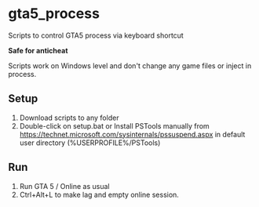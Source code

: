 # gta5_process
Scripts to control GTA5 process via keyboard shortcut

__Safe for anticheat__

Scripts work on Windows level and don't change any game files or inject in process.

## Setup
1. Download scripts to any folder
2. Double-click on setup.bat or Install PSTools manually from https://technet.microsoft.com/sysinternals/pssuspend.aspx in default user directory (%USERPROFILE%/PSTools)

## Run
1. Run GTA 5 / Online as usual
2. Ctrl+Alt+L to make lag and empty online session.
